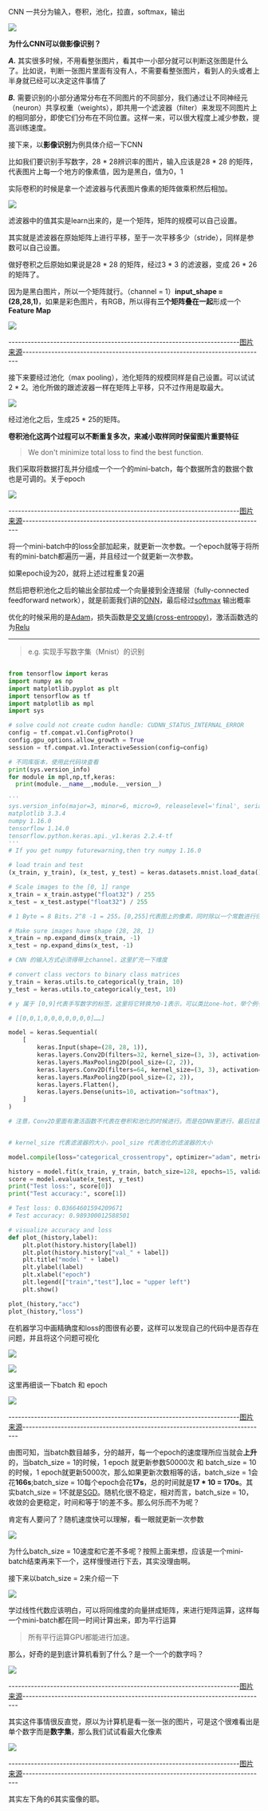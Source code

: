 CNN 一共分为输入，卷积，池化，拉直，softmax，输出

![](https://github.com/sherlcok314159/ML/blob/main/Images/cnn.png)

**为什么CNN可以做影像识别？**

***A.*** 其实很多时候，不用看整张图片，看其中一小部分就可以判断这张图是什么了。比如说，判断一张图片里面有没有人，不需要看整张图片，看到人的头或者上半身就已经可以决定这件事情了

***B.*** 需要识别的小部分通常分布在不同图片的不同部分，我们通过让不同神经元（neuron）共享权重（weights），即共用一个滤波器（filter）来发现不同图片上的相同部分，即使它们分布在不同位置。这样一来，可以很大程度上减少参数，提高训练速度。


接下来，以**影像识别**为例具体介绍一下CNN

比如我们要识别手写数字，28 * 28辨识率的图片，输入应该是28 * 28 的矩阵，代表图片上每一个地方的像素值，因为是黑白，值为0，1


实际卷积的时候是拿一个滤波器与代表图片像素的矩阵做乘积然后相加。

![](https://github.com/sherlcok314159/ML/blob/main/Images/convalution.png)

滤波器中的值其实是learn出来的，是一个矩阵，矩阵的规模可以自己设置。

其实就是滤波器在原始矩阵上进行平移，至于一次平移多少（stride），同样是参数可以自己设置。

做好卷积之后原始如果说是28 * 28 的矩阵，经过3 * 3 的滤波器，变成 26 * 26 的矩阵了。

因为是黑白图片，所以一个矩阵就行。（channel = 1）**input_shape = (28,28,1)**，如果是彩色图片，有RGB，所以得有**三个矩阵叠在一起**形成一个**Feature Map**

![](https://github.com/sherlcok314159/ML/blob/main/Images/rgb.png)

------------------------------------------------------------------------[图片来源](https://www.youtube.com/watch?v=FrKWiRv254g&list=PLJV_el3uVTsPy9oCRY30oBPNLCo89yu49&index=19)----------------------------------------------------------------------------

接下来要经过池化（max pooling），池化矩阵的规模同样是自己设置。可以试试 2 * 2。池化所做的跟滤波器一样在矩阵上平移，只不过作用是取最大。

![](https://github.com/sherlcok314159/ML/blob/main/Images/maxpooling.png)

经过池化之后，生成25 * 25的矩阵。

**卷积池化这两个过程可以不断重复多次，来减小取样同时保留图片重要特征**

>We don't minimize total loss to find the best function.

我们采取将数据打乱并分组成一个一个的mini-batch，每个数据所含的数据个数也是可调的。关于epoch

![](https://github.com/sherlcok314159/ML/blob/main/Images/batch.png)

------------------------------------------------------------------------[图片来源](https://www.youtube.com/watch?v=FrKWiRv254g&list=PLJV_el3uVTsPy9oCRY30oBPNLCo89yu49&index=19)----------------------------------------------------------------------------

将一个mini-batch中的loss全部加起来，就更新一次参数。一个epoch就等于将所有的mini-batch都遍历一遍，并且经过一个就更新一次参数。

如果epoch设为20，就将上述过程重复20遍

然后把卷积池化之后的输出全部拉成一个向量接到全连接层（fully-connected feedforward network），就是前面我们讲的[DNN](NN/dnn.md)，最后经过[softmax](../data_process/normalization.md) 输出概率

优化的时候采用的是[Adam](../optimization/GD.md)，损失函数是[交叉熵(cross-entroppy)](../loss/loss_.md)，激活函数选的为[Relu](activation.md)

****
>e.g. 实现手写数字集（Mnist）的识别

```python

from tensorflow import keras
import numpy as np
import matplotlib.pyplot as plt
import tensorflow as tf
import matplotlib as mpl
import sys 

# solve could not create cudnn handle: CUDNN_STATUS_INTERNAL_ERROR
config = tf.compat.v1.ConfigProto()
config.gpu_options.allow_growth = True
session = tf.compat.v1.InteractiveSession(config=config)

# 不同库版本，使用此代码块查看
print(sys.version_info)
for module in mpl,np,tf,keras:
  print(module.__name__,module.__version__)

'''
sys.version_info(major=3, minor=6, micro=9, releaselevel='final', serial=0)
matplotlib 3.3.4
numpy 1.16.0
tensorflow 1.14.0
tensorflow.python.keras.api._v1.keras 2.2.4-tf
'''
# If you get numpy futurewarning,then try numpy 1.16.0

# load train and test
(x_train, y_train), (x_test, y_test) = keras.datasets.mnist.load_data()

# Scale images to the [0, 1] range
x_train = x_train.astype("float32") / 255
x_test = x_test.astype("float32") / 255

# 1 Byte = 8 Bits，2^8 -1 = 255。[0,255]代表图上的像素，同时除以一个常数进行归一化。1 就代表全部涂黑。0 就代表没涂

# Make sure images have shape (28, 28, 1)
x_train = np.expand_dims(x_train, -1)
x_test = np.expand_dims(x_test, -1)

# CNN 的输入方式必须得带上channel，这里扩充一下维度

# convert class vectors to binary class matrices
y_train = keras.utils.to_categorical(y_train, 10)
y_test = keras.utils.to_categorical(y_test, 10)

# y 属于 [0,9]代表手写数字的标签，这里将它转换为0-1表示，可以类比one-hot，举个例子，如果是2

# [[0,0,1,0,0,0,0,0,0,0]……]

model = keras.Sequential(
    [
        keras.Input(shape=(28, 28, 1)),
        keras.layers.Conv2D(filters=32, kernel_size=(3, 3), activation="relu"),
        keras.layers.MaxPooling2D(pool_size=(2, 2)),
        keras.layers.Conv2D(filters=64, kernel_size=(3, 3), activation="relu"),
        keras.layers.MaxPooling2D(pool_size=(2, 2)),
        keras.layers.Flatten(),
        keras.layers.Dense(units=10, activation="softmax"),
    ]
)

# 注意，Conv2D里面有激活函数不代表在卷积和池化的时候进行。而是在DNN里进行，最后拉直后直接接softmax就行


# kernel_size 代表滤波器的大小，pool_size 代表池化的滤波器的大小

model.compile(loss="categorical_crossentropy", optimizer="adam", metrics=["accuracy"])

history = model.fit(x_train, y_train, batch_size=128, epochs=15, validation_split=0.1) #10层交叉检验
score = model.evaluate(x_test, y_test)
print("Test loss:", score[0])
print("Test accuracy:", score[1])

# Test loss: 0.03664601594209671
# Test accuracy: 0.989300012588501

# visualize accuracy and loss
def plot_(history,label):
    plt.plot(history.history[label])
    plt.plot(history.history["val_" + label])
    plt.title("model " + label)
    plt.ylabel(label)
    plt.xlabel("epoch")
    plt.legend(["train","test"],loc = "upper left")
    plt.show()

plot_(history,"acc")
plot_(history,"loss")

```
在机器学习中画精确度和loss的图很有必要，这样可以发现自己的代码中是否存在问题，并且将这个问题可视化

![](https://github.com/sherlcok314159/ML/blob/main/Images/cnn_acc.png)

![](https://github.com/sherlcok314159/ML/blob/main/Images/cnn_loss.png)


这里再细谈一下batch 和 epoch

![](https://github.com/sherlcok314159/ML/blob/main/Images/speed.png)

------------------------------------------------------------------------[图片来源](https://www.youtube.com/watch?v=FrKWiRv254g&list=PLJV_el3uVTsPy9oCRY30oBPNLCo89yu49&index=19)----------------------------------------------------------------------------

由图可知，当batch数目越多，分的越开，每一个epoch的速度理所应当就会**上升**的，当batch_size = 1的时候，1 epoch 就更新参数50000次 和 batch_size = 10的时候，1 epoch就更新5000次，那么如果更新次数相等的话，batch_size = 1会花**166s**;batch_size = 10每个epoch会花**17s**，总的时间就是**17 * 10 = 170s**。其实batch_size = 1不就是[SGD](../optimization/GD.md)。随机化很不稳定，相对而言，batch_size = 10，收敛的会更稳定，时间和等于1的差不多。那么何乐而不为呢？

肯定有人要问了？随机速度快可以理解，看一眼就更新一次参数

![](https://github.com/sherlcok314159/ML/blob/main/Images/gpu.png)

为什么batch_size = 10速度和它差不多呢？按照上面来想，应该是一个mini-batch结束再来下一个，这样慢慢进行下去，其实没理由啊。

接下来以batch_size = 2来介绍一下

![](https://github.com/sherlcok314159/ML/blob/main/Images/gpu_2.png)

学过线性代数应该明白，可以将同维度的向量拼成矩阵，来进行矩阵运算，这样每一个mini-batch都在同一时间计算出来，即为平行运算

>所有平行运算GPU都能进行加速。

那么，好奇的是到底计算机看到了什么？是一个一个的数字吗？

![](https://github.com/sherlcok314159/ML/blob/main/Images/fake_digits.png)

------------------------------------------------------------------------[图片来源](https://www.youtube.com/watch?v=FrKWiRv254g&list=PLJV_el3uVTsPy9oCRY30oBPNLCo89yu49&index=19)----------------------------------------------------------------------------

其实这件事情很反直觉，原以为计算机是看一张一张的图片，可是这个很难看出是单个数字而是**数字集**，那么我们试试看最大化像素


![](https://github.com/sherlcok314159/ML/blob/main/Images/cnn_learn_2.png)

------------------------------------------------------------------------[图片来源](https://www.youtube.com/watch?v=FrKWiRv254g&list=PLJV_el3uVTsPy9oCRY30oBPNLCo89yu49&index=19)----------------------------------------------------------------------------

其实左下角的6其实蛮像的耶。
